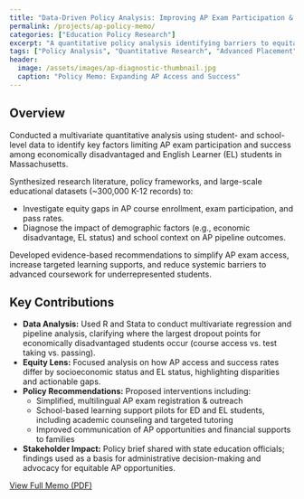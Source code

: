 ```yaml
---
title: "Data-Driven Policy Analysis: Improving AP Exam Participation & Success"
permalink: /projects/ap-policy-memo/
categories: ["Education Policy Research"]
excerpt: "A quantitative policy analysis identifying barriers to equitable AP exam outcomes, with targeted recommendations to expand access and support for economically disadvantaged students."
tags: ["Policy Analysis", "Quantitative Research", "Advanced Placement", "Equity", "Education Data"]
header:
  image: /assets/images/ap-diagnostic-thumbnail.jpg
  caption: "Policy Memo: Expanding AP Access and Success"
---
```


## Overview

Conducted a multivariate quantitative analysis using student- and school-level data to identify key factors limiting AP exam participation and success among economically disadvantaged and English Learner (EL) students in Massachusetts.

Synthesized research literature, policy frameworks, and large-scale educational datasets (~300,000 K-12 records) to:

- Investigate equity gaps in AP course enrollment, exam participation, and pass rates.
- Diagnose the impact of demographic factors (e.g., economic disadvantage, EL status) and school context on AP pipeline outcomes.

Developed evidence-based recommendations to simplify AP exam access, increase targeted learning supports, and reduce systemic barriers to advanced coursework for underrepresented students.

## Key Contributions

- **Data Analysis:** Used R and Stata to conduct multivariate regression and pipeline analysis, clarifying where the largest dropout points for economically disadvantaged students occur (course access vs. test taking vs. passing).
- **Equity Lens:** Focused analysis on how AP access and success rates differ by socioeconomic status and EL status, highlighting disparities and actionable gaps.
- **Policy Recommendations:** Proposed interventions including:
    - Simplified, multilingual AP exam registration & outreach
    - School-based learning support pilots for ED and EL students, including academic counseling and targeted tutoring
    - Improved communication of AP opportunities and financial supports to families
- **Stakeholder Impact:** Policy brief shared with state education officials; findings used as a basis for administrative decision-making and advocacy for equitable AP opportunities.

[View Full Memo (PDF)](https://drive.google.com/file/d/1Jt2L_lsj8CIH_CIar4MQLbUnugPn4xnO/view?usp=sharing)
